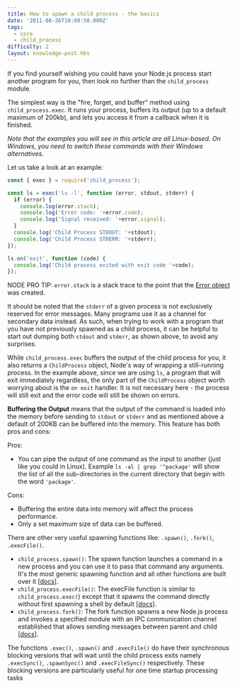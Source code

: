 ```yaml
---
title: How to spawn a child process - the basics
date: '2011-08-26T10:08:50.000Z'
tags:
  - core
  - child_process
difficulty: 2
layout: knowledge-post.hbs
---
```


If you find yourself wishing you could have your Node.js process start another program for you, then look no further than the `child_process` module.

The simplest way is the "fire, forget, and buffer" method using `child_process.exec`. It runs your process, buffers its output (up to a default maximum of 200kb), and lets you access it from a callback when it is finished.

*Note that the examples you will see in this article are all Linux-based. On Windows, you need to switch these commands with their Windows alternatives.*

Let us take a look at an example:

```js
const { exec } = require('child_process');

const ls = exec('ls -l', function (error, stdout, stderr) {
  if (error) {
    console.log(error.stack);
    console.log('Error code: '+error.code);
    console.log('Signal received: '+error.signal);
  }
  console.log('Child Process STDOUT: '+stdout);
  console.log('Child Process STDERR: '+stderr);
});

ls.on('exit', function (code) {
  console.log('Child process exited with exit code '+code);
});
```

NODE PRO TIP: `error.stack` is a stack trace to the point that the [Error object](/en/knowledge/errors/what-is-the-error-object/) was created.

It should be noted that the `stderr` of a given process is not exclusively reserved for error messages. Many programs use it as a channel for secondary data instead. As such, when trying to work with a program that you have not previously spawned as a child process, it can be helpful to start out dumping both `stdout` and `stderr`, as shown above, to avoid any surprises.

While `child_process.exec` buffers the output of the child process for you, it also returns a `ChildProcess` object, Node's way of wrapping a still-running process. In the example above, since we are using `ls`, a program that will exit immediately regardless, the only part of the `ChildProcess` object worth worrying about is the `on exit` handler. It is not necessary here - the process will still exit and the error code will still be shown on errors.

**Buffering the Output** means that the output of the command is loaded into the memory before sending to `stdout` or `stderr` and as mentioned above a default of 200KB can be buffered into the memory. This feature has both pros and cons:

Pros:

- You can pipe the output of one command as the input to another (just like you could in Linux). Example `ls -al | grep '^package'` will show the list of all the sub-directories in the current directory that begin with the word `'package'`.

Cons:

- Buffering the entire data into memory will affect the process performance.
- Only a set maximum size of data can be buffered.

There are other very useful spawning functions like: `.spawn()`, `.fork()`, `.execFile()`.

- `child_process.spawn()`: The spawn function launches a command in a new process and you can use it to pass that command any arguments. It's the most generic spawning function and all other functions are built over it [[docs]](https://nodejs.org/api/child_process.html#child_process_child_process).
- `child_process.execFile()`: The execFile function is similar to `child_process.exec(`) except that it spawns the command directly without first spawning a shell by default [[docs]](https://nodejs.org/api/child_process.html#child_process_child_process_execfile_file_args_options_callback).
- `child_process.fork()`: The fork function spawns a new Node.js process and invokes a specified module with an IPC communication channel established that allows sending messages between parent and child [[docs]](https://nodejs.org/api/child_process.html#child_process_child_process_fork_modulepath_args_options).

The functions `.exec()`, `.spawn()` and `.execFile()` do have their synchronous blocking versions that will wait until the child process exits namely `.execSync()`, `.spawnSync()` and `.execFileSync()` respectively. These blocking versions are particularly useful for one time startup processing tasks
